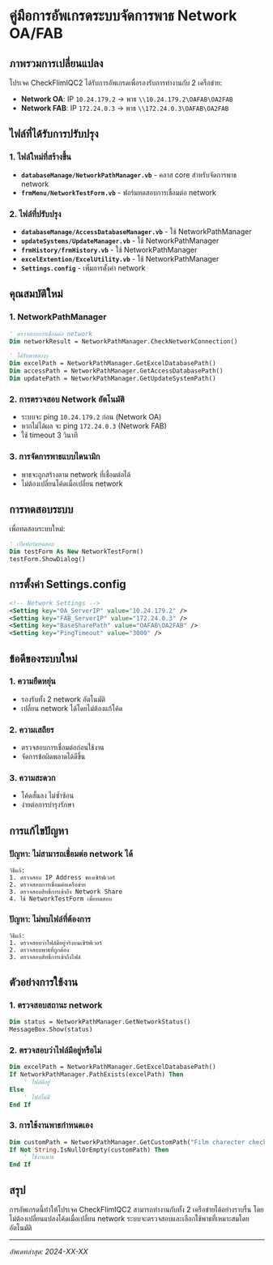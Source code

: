 # คู่มือการอัพเกรดระบบจัดการพาธ Network OA/FAB

## ภาพรวมการเปลี่ยนแปลง

โปรเจค CheckFlimIQC2 ได้รับการอัพเกรดเพื่อรองรับการทำงานกับ 2 เครือข่าย:
- **Network OA**: IP `10.24.179.2` → พาธ `\\10.24.179.2\OAFAB\OA2FAB`
- **Network FAB**: IP `172.24.0.3` → พาธ `\\172.24.0.3\OAFAB\OA2FAB`

## ไฟล์ที่ได้รับการปรับปรุง

### 1. ไฟล์ใหม่ที่สร้างขึ้น
- **`databaseManage/NetworkPathManager.vb`** - คลาส core สำหรับจัดการพาธ network
- **`frmMenu/NetworkTestForm.vb`** - ฟอร์มทดสอบการเชื่อมต่อ network

### 2. ไฟล์ที่ปรับปรุง
- **`databaseManage/AccessDatabaseManager.vb`** - ใช้ NetworkPathManager
- **`updateSystems/UpdateManager.vb`** - ใช้ NetworkPathManager
- **`frmHistory/frmHistory.vb`** - ใช้ NetworkPathManager
- **`excelExtention/ExcelUtility.vb`** - ใช้ NetworkPathManager
- **`Settings.config`** - เพิ่มการตั้งค่า network

## คุณสมบัติใหม่

### 1. NetworkPathManager
```vb
' ตรวจสอบการเชื่อมต่อ network
Dim networkResult = NetworkPathManager.CheckNetworkConnection()

' ได้รับพาธต่างๆ
Dim excelPath = NetworkPathManager.GetExcelDatabasePath()
Dim accessPath = NetworkPathManager.GetAccessDatabasePath()
Dim updatePath = NetworkPathManager.GetUpdateSystemPath()
```

### 2. การตรวจสอบ Network อัตโนมัติ
- ระบบจะ ping `10.24.179.2` ก่อน (Network OA)
- หากไม่ได้ผล จะ ping `172.24.0.3` (Network FAB)
- ใช้ timeout 3 วินาที

### 3. การจัดการพาธแบบไดนามิก
- พาธจะถูกสร้างตาม network ที่เชื่อมต่อได้
- ไม่ต้องเปลี่ยนโค้ดเมื่อเปลี่ยน network

## การทดสอบระบบ

เพื่อทดสอบระบบใหม่:

```vb
' เปิดฟอร์มทดสอบ
Dim testForm As New NetworkTestForm()
testForm.ShowDialog()
```

## การตั้งค่า Settings.config

```xml
<!-- Network Settings -->
<Setting key="OA_ServerIP" value="10.24.179.2" />
<Setting key="FAB_ServerIP" value="172.24.0.3" />
<Setting key="BaseSharePath" value="OAFAB\OA2FAB" />
<Setting key="PingTimeout" value="3000" />
```

## ข้อดีของระบบใหม่

### 1. ความยืดหยุ่น
- รองรับทั้ง 2 network อัตโนมัติ
- เปลี่ยน network ได้โดยไม่ต้องแก้โค้ด

### 2. ความเสถียร
- ตรวจสอบการเชื่อมต่อก่อนใช้งาน
- จัดการข้อผิดพลาดได้ดีขึ้น

### 3. ความสะดวก
- โค้ดสั้นลง ไม่ซ้ำซ้อน
- ง่ายต่อการบำรุงรักษา

## การแก้ไขปัญหา

### ปัญหา: ไม่สามารถเชื่อมต่อ network ได้
```
วิธีแก้:
1. ตรวจสอบ IP Address ของเซิร์ฟเวอร์
2. ตรวจสอบการเชื่อมต่อเครือข่าย
3. ตรวจสอบสิทธิ์การเข้าถึง Network Share
4. ใช้ NetworkTestForm เพื่อทดสอบ
```

### ปัญหา: ไม่พบไฟล์ที่ต้องการ
```
วิธีแก้:
1. ตรวจสอบว่าไฟล์มีอยู่จริงบนเซิร์ฟเวอร์
2. ตรวจสอบพาธที่ถูกต้อง
3. ตรวจสอบสิทธิ์การเข้าถึงไฟล์
```

## ตัวอย่างการใช้งาน

### 1. ตรวจสอบสถานะ network
```vb
Dim status = NetworkPathManager.GetNetworkStatus()
MessageBox.Show(status)
```

### 2. ตรวจสอบว่าไฟล์มีอยู่หรือไม่
```vb
Dim excelPath = NetworkPathManager.GetExcelDatabasePath()
If NetworkPathManager.PathExists(excelPath) Then
    ' ไฟล์มีอยู่
Else
    ' ไฟล์ไม่มี
End If
```

### 3. การใช้งานพาธกำหนดเอง
```vb
Dim customPath = NetworkPathManager.GetCustomPath("Film charecter check\Drawing")
If Not String.IsNullOrEmpty(customPath) Then
    ' ใช้งานพาธ
End If
```

## สรุป

การอัพเกรดนี้ทำให้โปรเจค CheckFlimIQC2 สามารถทำงานกับทั้ง 2 เครือข่ายได้อย่างราบรื่น โดยไม่ต้องเปลี่ยนแปลงโค้ดเมื่อเปลี่ยน network ระบบจะตรวจสอบและเลือกใช้พาธที่เหมาะสมโดยอัตโนมัติ

---
*อัพเดทล่าสุด: 2024-XX-XX* 